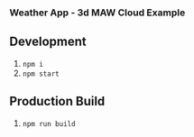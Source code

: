 ### Weather App - 3d MAW Cloud Example

## Development

1. `npm i`
1. `npm start`

## Production Build

1. `npm run build`
